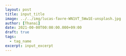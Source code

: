 ```yaml
---
layout: post
title: input_title
image: ../../img/lucas-favre-WN1VT_5Ww1E-unsplash.jpg
author: [Thanai]
date: 2021-00-00T00:00:00.000+09:00
draft: true
tags:
  - tag_name
excerpt: input_excerpt
---
```

